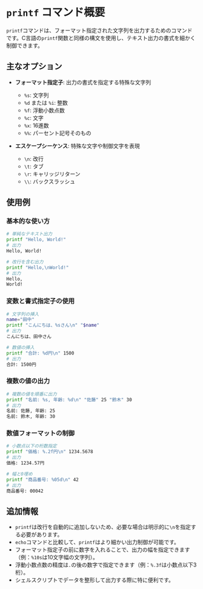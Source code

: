 # `printf` コマンド概要

`printf`コマンドは、フォーマット指定された文字列を出力するためのコマンドです。C言語の`printf`関数と同様の構文を使用し、テキスト出力の書式を細かく制御できます。

## 主なオプション

- **フォーマット指定子**: 出力の書式を指定する特殊な文字列
  - `%s`: 文字列
  - `%d` または `%i`: 整数
  - `%f`: 浮動小数点数
  - `%c`: 文字
  - `%x`: 16進数
  - `%%`: パーセント記号そのもの

- **エスケープシーケンス**: 特殊な文字や制御文字を表現
  - `\n`: 改行
  - `\t`: タブ
  - `\r`: キャリッジリターン
  - `\\`: バックスラッシュ

## 使用例

### 基本的な使い方

```bash
# 単純なテキスト出力
printf "Hello, World!"
# 出力
Hello, World!

# 改行を含む出力
printf "Hello,\nWorld!"
# 出力
Hello,
World!
```

### 変数と書式指定子の使用

```bash
# 文字列の挿入
name="田中"
printf "こんにちは、%sさん\n" "$name"
# 出力
こんにちは、田中さん

# 数値の挿入
printf "合計: %d円\n" 1500
# 出力
合計: 1500円
```

### 複数の値の出力

```bash
# 複数の値を順番に出力
printf "名前: %s, 年齢: %d\n" "佐藤" 25 "鈴木" 30
# 出力
名前: 佐藤, 年齢: 25
名前: 鈴木, 年齢: 30
```

### 数値フォーマットの制御

```bash
# 小数点以下の桁数指定
printf "価格: %.2f円\n" 1234.5678
# 出力
価格: 1234.57円

# 幅と0埋め
printf "商品番号: %05d\n" 42
# 出力
商品番号: 00042
```

## 追加情報

- `printf`は改行を自動的に追加しないため、必要な場合は明示的に`\n`を指定する必要があります。
- `echo`コマンドと比較して、`printf`はより細かい出力制御が可能です。
- フォーマット指定子の前に数字を入れることで、出力の幅を指定できます（例：`%10s`は10文字幅の文字列）。
- 浮動小数点数の精度は`.`の後の数字で指定できます（例：`%.3f`は小数点以下3桁）。
- シェルスクリプトでデータを整形して出力する際に特に便利です。